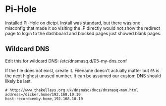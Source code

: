 # Pi-Hole

Installed Pi-Hole on dietpi. Install was standard, but there was one misconfig
that made it so visiting the IP directly would not show the redirect page
to login to the dashboard and blocked pages just showed blank pages.

## Wildcard DNS

Edit this for wildcard DNS: /etc/dnsmasq.d/05-my-dns.conf

If the file does not exist, create it. Filename doesn't actually matter
but `05` is the next highest unused number. It can be assumed our custom
DNS should likely be last.

```
# http://www.thekelleys.org.uk/dnsmasq/docs/dnsmasq-man.html
address=/dicker.home/192.168.10.10
host-record=emby.home,192.168.10.10
```
